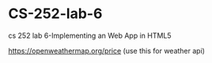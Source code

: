 # CS-252-lab-6
cs 252 lab 6-Implementing an Web App in HTML5

https://openweathermap.org/price (use this for weather api)